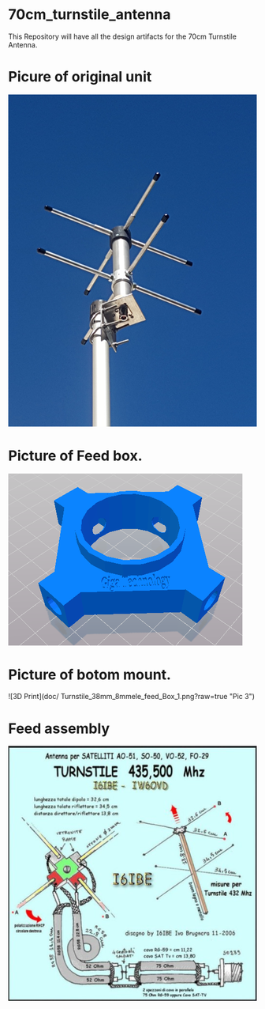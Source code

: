 # 70cm_turnstile_antenna
This Repository will have all the design artifacts for the 70cm Turnstile Antenna.
# Picure of original unit
![Antenna](doc/turnstile_zr6aic.jpg?raw=true "Pic 1")<br>

# Picture of Feed box.
![3D Print](doc/Turnstile_38mm_8mmele_feed_Box_1.png?raw=true "Pic 2")<br>

# Picture of botom mount. 
![3D Print](doc/ 	Turnstile_38mm_8mmele_feed_Box_1.png?raw=true "Pic 3")<br>

# Feed assembly
![3D Print](doc/turnstile_i6ibe.jpg?raw=true "Pic 3")<br>
